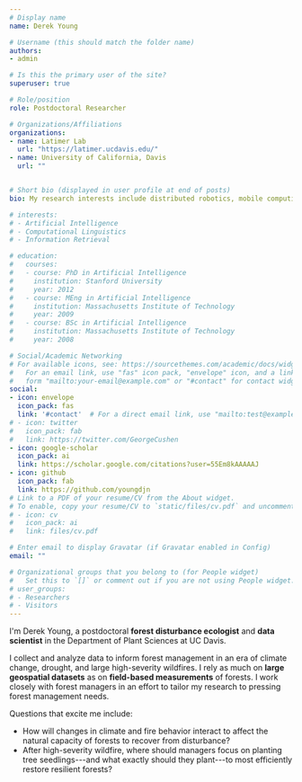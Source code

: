 ```yaml
---
# Display name
name: Derek Young

# Username (this should match the folder name)
authors:
- admin

# Is this the primary user of the site?
superuser: true

# Role/position
role: Postdoctoral Researcher

# Organizations/Affiliations
organizations:
- name: Latimer Lab
  url: "https://latimer.ucdavis.edu/"
- name: University of California, Davis
  url: ""


# Short bio (displayed in user profile at end of posts)
bio: My research interests include distributed robotics, mobile computing and programmable matter.

# interests:
# - Artificial Intelligence
# - Computational Linguistics
# - Information Retrieval

# education:
#   courses:
#   - course: PhD in Artificial Intelligence
#     institution: Stanford University
#     year: 2012
#   - course: MEng in Artificial Intelligence
#     institution: Massachusetts Institute of Technology
#     year: 2009
#   - course: BSc in Artificial Intelligence
#     institution: Massachusetts Institute of Technology
#     year: 2008

# Social/Academic Networking
# For available icons, see: https://sourcethemes.com/academic/docs/widgets/#icons
#   For an email link, use "fas" icon pack, "envelope" icon, and a link in the
#   form "mailto:your-email@example.com" or "#contact" for contact widget.
social:
- icon: envelope
  icon_pack: fas
  link: '#contact'  # For a direct email link, use "mailto:test@example.org".
# - icon: twitter
#   icon_pack: fab
#   link: https://twitter.com/GeorgeCushen
- icon: google-scholar
  icon_pack: ai
  link: https://scholar.google.com/citations?user=55Em8kAAAAAJ
- icon: github
  icon_pack: fab
  link: https://github.com/youngdjn
# Link to a PDF of your resume/CV from the About widget.
# To enable, copy your resume/CV to `static/files/cv.pdf` and uncomment the lines below.
# - icon: cv
#   icon_pack: ai
#   link: files/cv.pdf

# Enter email to display Gravatar (if Gravatar enabled in Config)
email: ""

# Organizational groups that you belong to (for People widget)
#   Set this to `[]` or comment out if you are not using People widget.
# user_groups:
# - Researchers
# - Visitors
---
```


I'm Derek Young, a postdoctoral **forest disturbance ecologist** and **data scientist** in the Department of Plant Sciences at UC Davis.

I collect and analyze data to inform forest management in an era of climate change, drought, and large high-severity wildfires. I rely  as much on **large geospatial datasets** as on **field-based measurements** of forests. I work closely with forest managers in an effort to tailor my research to pressing forest management needs.

Questions that excite me include:

* How will changes in climate and fire behavior interact to affect the natural capacity of forests to recover from disturbance?
* After high-severity wildfire, where should managers focus on planting tree seedlings---and what exactly should they plant---to most efficiently restore resilient forests?
